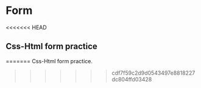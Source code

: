 # Form
<<<<<<< HEAD
## Css-Html form practice
=======
Css-Html form practice.
>>>>>>> cdf7f59c2d9d0543497e8818227dc804ffd03428

